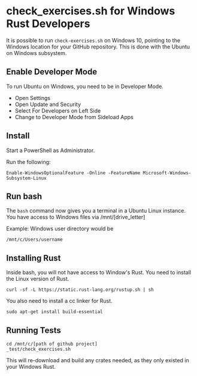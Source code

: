 # check_exercises.sh for Windows Rust Developers

It is possible to run `check-exercises.sh` on Windows 10, pointing to the Windows location for your GitHub repository.  This is done with the Ubuntu on Windows subsystem.

## Enable Developer Mode
To run Ubuntu on Windows, you need to be in Developer Mode.

 - Open Settings
 - Open Update and Security
 - Select For Developers on Left Side
 - Change to Developer Mode from Sideload Apps

## Install

Start a PowerShell as Administrator.

Run the following:

    Enable-WindowsOptionalFeature -Online -FeatureName Microsoft-Windows-Subsystem-Linux

## Run bash

The `bash` command now gives you a terminal in a Ubuntu Linux instance.  You have access to Windows files via /mnt/[drive_letter]

Example: Windows user directory would be

    /mnt/c/Users/username

## Installing Rust

Inside bash, you will not have access to Window's Rust.  You need to install the Linux version of Rust.

    curl -sf -L https://static.rust-lang.org/rustup.sh | sh

You also need to install a cc linker for Rust.

    sudo apt-get install build-essential

## Running Tests

    cd /mnt/c/[path of github project]
    _test/check_exercises.sh

This will re-download and build any crates needed, as they only existed in your Windows Rust.
